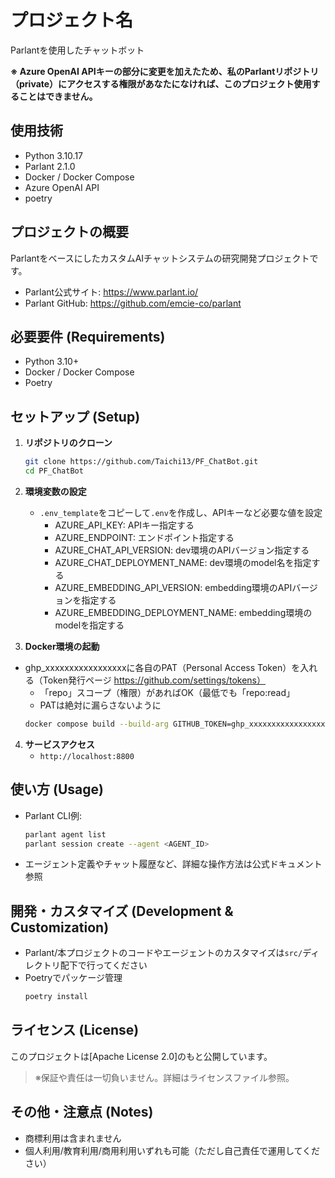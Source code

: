 # プロジェクト名
Parlantを使用したチャットボット

**※ Azure OpenAI APIキーの部分に変更を加えたため、私のParlantリポジトリ（private）にアクセスする権限があなたになければ、このプロジェクト使用することはできません。**

## 使用技術
- Python 3.10.17
- Parlant 2.1.0
- Docker / Docker Compose
- Azure OpenAI API
- poetry

## プロジェクトの概要
ParlantをベースにしたカスタムAIチャットシステムの研究開発プロジェクトです。
- Parlant公式サイト: https://www.parlant.io/
- Parlant GitHub: https://github.com/emcie-co/parlant


## 必要要件 (Requirements)

- Python 3.10+
- Docker / Docker Compose
- Poetry

## セットアップ (Setup)

1. **リポジトリのクローン**
    ```bash
    git clone https://github.com/Taichi13/PF_ChatBot.git
    cd PF_ChatBot
    ```

2. **環境変数の設定**
    - `.env_template`をコピーして`.env`を作成し、APIキーなど必要な値を設定
        - AZURE_API_KEY: APIキー指定する
        - AZURE_ENDPOINT: エンドポイント指定する
        - AZURE_CHAT_API_VERSION: dev環境のAPIバージョン指定する
        - AZURE_CHAT_DEPLOYMENT_NAME: dev環境のmodel名を指定する
        - AZURE_EMBEDDING_API_VERSION: embedding環境のAPIバージョンを指定する
        - AZURE_EMBEDDING_DEPLOYMENT_NAME: embedding環境のmodelを指定する


3. **Docker環境の起動**
- ghp_xxxxxxxxxxxxxxxxxに各自のPAT（Personal Access Token）を入れる（Token発行ページ https://github.com/settings/tokens）
    - 「repo」スコープ（権限）があればOK（最低でも「repo:read」
    - PATは絶対に漏らさないように
    ```bash
    docker compose build --build-arg GITHUB_TOKEN=ghp_xxxxxxxxxxxxxxxxx
    ```

4. **サービスアクセス**
    - `http://localhost:8800`

## 使い方 (Usage)

- Parlant CLI例:
    ```bash
    parlant agent list
    parlant session create --agent <AGENT_ID>
    ```
- エージェント定義やチャット履歴など、詳細な操作方法は公式ドキュメント参照

## 開発・カスタマイズ (Development & Customization)

- Parlant/本プロジェクトのコードやエージェントのカスタマイズは`src/`ディレクトリ配下で行ってください
- Poetryでパッケージ管理
    ```bash
    poetry install
    ```

## ライセンス (License)

このプロジェクトは[Apache License 2.0]のもと公開しています。

> ※保証や責任は一切負いません。詳細はライセンスファイル参照。

## その他・注意点 (Notes)

- 商標利用は含まれません
- 個人利用/教育利用/商用利用いずれも可能（ただし自己責任で運用してください）
